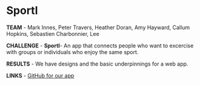 # Sportl

<b>TEAM</b> - Mark Innes, Peter Travers, Heather Doran, Amy Hayward, Callum Hopkins, Sebastien Charbonnier, Lee

<b>CHALLENGE</b> - <b>Sportl</b>- An app that connects people who want to excercise with groups or individuals who enjoy
the same sport.

<b>RESULTS</b> - We have designs and the basic underpinnings for a web app.


<b>LINKS</b> - 
<a href= https://github.com/caleuanhopkins/sportl/>GitHub for our app</a>
